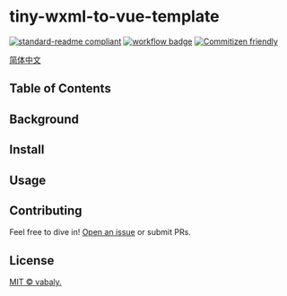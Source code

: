 # tiny-wxml-to-vue-template

[![standard-readme compliant](https://img.shields.io/badge/readme%20style-standard-brightgreen.svg?style=flat-square)](https://github.com/RichardLitt/standard-readme) [![workflow badge](https://github.com/vabaly/tiny-wxml-to-vue-template/workflows/build/badge.svg)](https://github.com/vabaly/tiny-wxml-to-vue-template) [![Commitizen friendly](https://img.shields.io/badge/commitizen-friendly-brightgreen.svg)](http://commitizen.github.io/cz-cli/)

[简体中文](./README.zh-CN.md)

## Table of Contents

## Background

## Install

## Usage

## Contributing

Feel free to dive in! [Open an issue](tiny-wxml-to-vue-template) or submit PRs.

## License

[MIT © vabaly.](./LICENSE)
